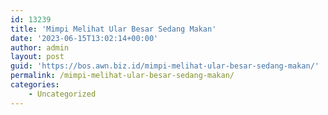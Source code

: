 ```yaml
---
id: 13239
title: 'Mimpi Melihat Ular Besar Sedang Makan'
date: '2023-06-15T13:02:14+00:00'
author: admin
layout: post
guid: 'https://bos.awn.biz.id/mimpi-melihat-ular-besar-sedang-makan/'
permalink: /mimpi-melihat-ular-besar-sedang-makan/
categories:
    - Uncategorized
---
```


